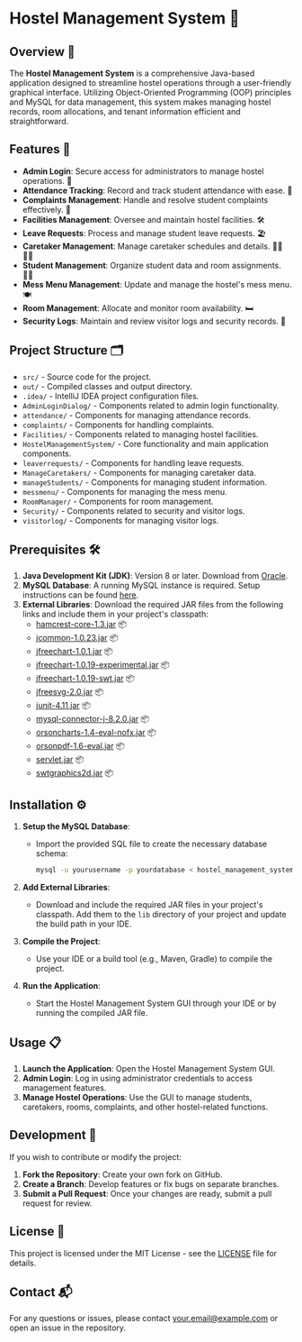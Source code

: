 # Hostel Management System 🏨

## Overview 🌟

The **Hostel Management System** is a comprehensive Java-based application designed to streamline hostel operations through a user-friendly graphical interface. Utilizing Object-Oriented Programming (OOP) principles and MySQL for data management, this system makes managing hostel records, room allocations, and tenant information efficient and straightforward.

## Features 🚀

- **Admin Login**: Secure access for administrators to manage hostel operations. 🔐
- **Attendance Tracking**: Record and track student attendance with ease. 📅
- **Complaints Management**: Handle and resolve student complaints effectively. 📝
- **Facilities Management**: Oversee and maintain hostel facilities. 🛠️
- **Leave Requests**: Process and manage student leave requests. 🏖️
- **Caretaker Management**: Manage caretaker schedules and details. 👨‍🏫👩‍🏫
- **Student Management**: Organize student data and room assignments. 🧑‍🎓
- **Mess Menu Management**: Update and manage the hostel's mess menu. 🍽️
- **Room Management**: Allocate and monitor room availability. 🛏️
- **Security Logs**: Maintain and review visitor logs and security records. 📜

## Project Structure 🗂️

- `src/` - Source code for the project.
- `out/` - Compiled classes and output directory.
- `.idea/` - IntelliJ IDEA project configuration files.
- `AdminLoginDialog/` - Components related to admin login functionality.
- `attendance/` - Components for managing attendance records.
- `complaints/` - Components for handling complaints.
- `Facilities/` - Components related to managing hostel facilities.
- `HostelManagementSystem/` - Core functionality and main application components.
- `leaverrequests/` - Components for handling leave requests.
- `ManageCaretakers/` - Components for managing caretaker data.
- `manageStudents/` - Components for managing student information.
- `messmenu/` - Components for managing the mess menu.
- `RoomManager/` - Components for room management.
- `Security/` - Components related to security and visitor logs.
- `visitorlog/` - Components for managing visitor logs.

## Prerequisites 🛠️

1. **Java Development Kit (JDK)**: Version 8 or later. Download from [Oracle](https://www.oracle.com/java/technologies/javase-jdk8-downloads.html).
2. **MySQL Database**: A running MySQL instance is required. Setup instructions can be found [here](https://dev.mysql.com/doc/mysql-installation-excerpt/5.7/en/).
3. **External Libraries**: Download the required JAR files from the following links and include them in your project's classpath:
   - [hamcrest-core-1.3.jar](https://search.maven.org/artifact/org.hamcrest/hamcrest-core/1.3/jar) 📦
   - [jcommon-1.0.23.jar](https://sourceforge.net/projects/jfreechart/files/jcommon/1.0.23/) 📦
   - [jfreechart-1.0.1.jar](https://sourceforge.net/projects/jfreechart/files/jfreechart/1.0.1/) 📦
   - [jfreechart-1.0.19-experimental.jar](https://sourceforge.net/projects/jfreechart/files/jfreechart/1.0.19/) 📦
   - [jfreechart-1.0.19-swt.jar](https://sourceforge.net/projects/jfreechart/files/jfreechart/1.0.19/) 📦
   - [jfreesvg-2.0.jar](https://sourceforge.net/projects/jfreesvg/files/jfreesvg/2.0/) 📦
   - [junit-4.11.jar](https://search.maven.org/artifact/junit/junit/4.11/jar) 📦
   - [mysql-connector-j-8.2.0.jar](https://dev.mysql.com/downloads/connector/j/) 📦
   - [orsoncharts-1.4-eval-nofx.jar](https://sourceforge.net/projects/orsoncharts/files/orsoncharts/1.4/) 📦
   - [orsonpdf-1.6-eval.jar](https://sourceforge.net/projects/orsonpdf/files/orsonpdf/1.6/) 📦
   - [servlet.jar](https://mvnrepository.com/artifact/javax.servlet/javax.servlet-api/4.0.1) 📦
   - [swtgraphics2d.jar](https://www.eclipse.org/swt/) 📦

## Installation ⚙️

1. **Setup the MySQL Database**:
    
    * Import the provided SQL file to create the necessary database schema:
        
      ```bash
      mysql -u yourusername -p yourdatabase < hostel_management_system.sql
      ```

2. **Add External Libraries**:
    
    * Download and include the required JAR files in your project's classpath. Add them to the `lib` directory of your project and update the build path in your IDE.

3. **Compile the Project**:
    
    * Use your IDE or a build tool (e.g., Maven, Gradle) to compile the project.

4. **Run the Application**:
    
    * Start the Hostel Management System GUI through your IDE or by running the compiled JAR file.

## Usage 📋

1. **Launch the Application**: Open the Hostel Management System GUI.
2. **Admin Login**: Log in using administrator credentials to access management features.
3. **Manage Hostel Operations**: Use the GUI to manage students, caretakers, rooms, complaints, and other hostel-related functions.

## Development 🤝

If you wish to contribute or modify the project:

1. **Fork the Repository**: Create your own fork on GitHub.
2. **Create a Branch**: Develop features or fix bugs on separate branches.
3. **Submit a Pull Request**: Once your changes are ready, submit a pull request for review.

## License 📜

This project is licensed under the MIT License - see the [LICENSE](LICENSE) file for details.

## Contact 📬

For any questions or issues, please contact [your.email@example.com](mailto:your.email@example.com) or open an issue in the repository.
